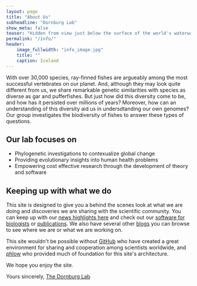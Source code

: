 ```yaml
---
layout: page
title: "About Us"
subheadline: "Dornburg Lab"
show_meta: false
teaser: "Hidden from view just below the surface of the world's waterways are spectacular environments full of remarkable creatures that we are just beginning to understand..."
permalink: "/info/"
header:
    image_fullwidth: "info_image.jpg"
    title: ""
    caption: Iceland
---
```


With over 30,000 species, ray-finned fishes are argueably among the most successful vertebrates on our planet. And, although they may look quite different from us, we share remarkable genetic similarities with species as diverse as gar and pufferfishes. But just how did this diversity come to be, and how has it persisted over millions of years? Moreover, how can an understanding of this diversity aid us in undersdtanding our own genomes? Our group investigates the biodiversity of fishes to answer these types of questions. 

## Our lab focuses on

* Phylogenetic investigations to contexualize global change
* Providing evolutionary insights into human health problems
* Empowering cost effective research through the development of theory and software 


## Keeping up with what we do

This site is designed to give you a behind the scenes look at what we are doing and discoveries we are sharing with the scientific community. You can keep up with our [news highlights here][1] and check out our [software for biologists][2] or [publications][3]. We also have several other [blogs][3] you can browse to see where we are or what we are working on. 

This site wouldn't be possible without [GitHub][6] who have created a great environment for sharing and cooperation among scientists worldwide, and [phlow][5] who provided much of foundation for this site's architecture.

We hope you enjoy the site. 

Yours sincerely, [The Dornburg Lab][7]


 [1]: http://carolinafishes.github.io/highlights/Media/
 [2]: http://carolinafishes.github.io/software
 [3]: http://carolinafishes.github.io/Pubs/reprints
 [4]: https://carolinafishes.github.io/blog/
 [5]: http://phlow.de/
 [6]: https://github.com/
 [7]: http://carolinafishes.github.io/team/
 [8]: #
 [9]: #
 [10]: #